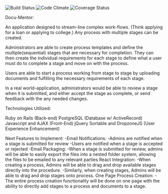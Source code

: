 ![Build Status](https://codeship.com/projects/1e824bc0-e4ad-0133-1a57-724c43b6c1d3/status?branch=master)
![Code Climate](https://codeclimate.com/github/N8Goodman/docu_mentor.png)
![Coverage Status](https://coveralls.io/repos/N8Goodman/docu_mentor/badge.png)


Docu-Mentor:

An application designed to stream-line complex work-flows. (Think applying for a loan or applying to college.) Any process with multiple stages can be created.

Administrators are able to create process templates and define the multiple(sequential) stages that are necessary for completion. They can then create the individual requirements for each stage to define what a user must do to complete a stage and move on with the process.

Users are able to start a process working from stage to stage by uploading documents and fulfilling the necessary requirements of each stage.

In a real world-application, administrators would be able to review a stage when it is submitted, and either accept the stage as complete, or send feedback with the any needed changes.

Technologies Utilized:

Ruby on Rails (Back-end)
PostgreSQL (Database w/ ActiveRecord)
Javascript and AJAX (Front-End)
jQuery Sortable and DropzoneJS (User Experience Enhancement)


Next Features to Implement:
-Email Notifications:
  -Admins are notified when a stage is submitted for review
  -Users are notified when a stage is accepted or rejected
-Email Packaging:
  -When a stage is submitted for review, admins will be able to easily export the files into a nested folder system, allowing the files to be emailed to any relevant parties
React Integration:
  -When creating a process, Admins will be able to drag and drop available stages directly into the procedure.
  -Similarly, when creating stages, Admins will be able to drag and drop stages onto process.
One Page Process Creation:
  -The entire process creation functionality will be done on one page with the ability to directly add stages to a process and documents to a stage.
